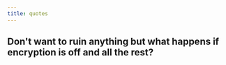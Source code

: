 ```yaml
---
title: quotes
---
```


## Don't want to ruin anything but what happens if encryption is off and all the rest?

